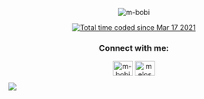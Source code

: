 
<p align="center"> <img src="https://komarev.com/ghpvc/?username=m-bobi&label=Profile%20views&color=265454&style=flat" alt="m-bobi" /> </p>
<p align="center"><a href="https://wakatime.com/@619ef2a8-2cd7-4856-925a-2754f5642903"><img src="https://wakatime.com/badge/user/619ef2a8-2cd7-4856-925a-2754f5642903.svg" alt="Total time coded since Mar 17 2021" /></a></p>
<h3 align="center">Connect with me:</h3>
<p align="center">
<a href="https://dev.to/m-bobi" target="blank"><img align="center" src="https://raw.githubusercontent.com/rahuldkjain/github-profile-readme-generator/master/src/images/icons/Social/devto.svg" alt="m-bobi" height="30" width="40" /></a>
<a href="https://linkedin.com/in/melos-bobi" target="blank"><img align="center" src="https://raw.githubusercontent.com/rahuldkjain/github-profile-readme-generator/master/src/images/icons/Social/linked-in-alt.svg" alt="melos bobi" height="30" width="40" /></a>
</p>

<a href="https://wakatime.com"><img src="https://wakatime.com/share/@melos/a07b2e24-1e7d-4d57-87ce-e83efd406772.png" /></a>
